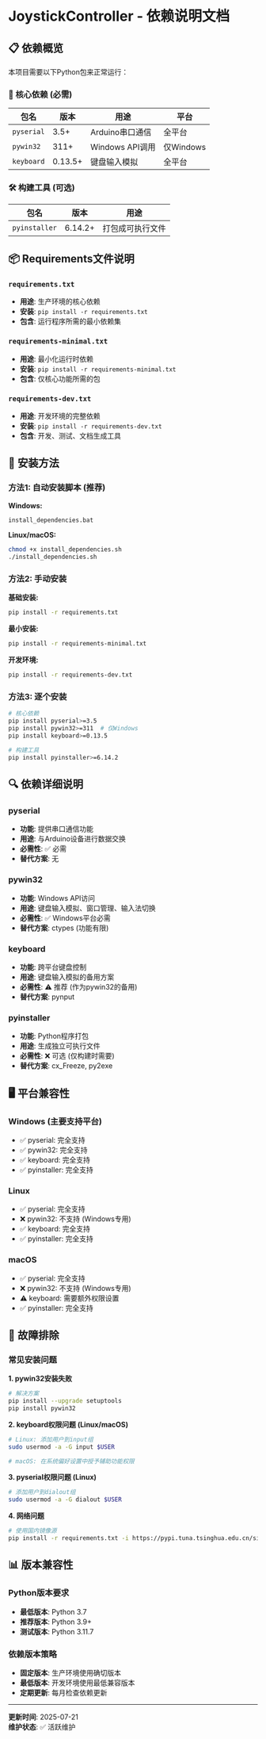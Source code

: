 # JoystickController - 依赖说明文档

## 📋 依赖概览

本项目需要以下Python包来正常运行：

### 🔧 核心依赖 (必需)

| 包名 | 版本 | 用途 | 平台 |
|------|------|------|------|
| `pyserial` | 3.5+ | Arduino串口通信 | 全平台 |
| `pywin32` | 311+ | Windows API调用 | 仅Windows |
| `keyboard` | 0.13.5+ | 键盘输入模拟 | 全平台 |

### 🛠️ 构建工具 (可选)

| 包名 | 版本 | 用途 |
|------|------|------|
| `pyinstaller` | 6.14.2+ | 打包成可执行文件 |

## 📦 Requirements文件说明

### `requirements.txt`
- **用途**: 生产环境的核心依赖
- **安装**: `pip install -r requirements.txt`
- **包含**: 运行程序所需的最小依赖集

### `requirements-minimal.txt`
- **用途**: 最小化运行时依赖
- **安装**: `pip install -r requirements-minimal.txt`
- **包含**: 仅核心功能所需的包

### `requirements-dev.txt`
- **用途**: 开发环境的完整依赖
- **安装**: `pip install -r requirements-dev.txt`
- **包含**: 开发、测试、文档生成工具

## 🚀 安装方法

### 方法1: 自动安装脚本 (推荐)

**Windows:**
```cmd
install_dependencies.bat
```

**Linux/macOS:**
```bash
chmod +x install_dependencies.sh
./install_dependencies.sh
```

### 方法2: 手动安装

**基础安装:**
```bash
pip install -r requirements.txt
```

**最小安装:**
```bash
pip install -r requirements-minimal.txt
```

**开发环境:**
```bash
pip install -r requirements-dev.txt
```

### 方法3: 逐个安装

```bash
# 核心依赖
pip install pyserial>=3.5
pip install pywin32>=311  # 仅Windows
pip install keyboard>=0.13.5

# 构建工具
pip install pyinstaller>=6.14.2
```

## 🔍 依赖详细说明

### pyserial
- **功能**: 提供串口通信功能
- **用途**: 与Arduino设备进行数据交换
- **必需性**: ✅ 必需
- **替代方案**: 无

### pywin32
- **功能**: Windows API访问
- **用途**: 键盘输入模拟、窗口管理、输入法切换
- **必需性**: ✅ Windows平台必需
- **替代方案**: ctypes (功能有限)

### keyboard
- **功能**: 跨平台键盘控制
- **用途**: 键盘输入模拟的备用方案
- **必需性**: ⚠️ 推荐 (作为pywin32的备用)
- **替代方案**: pynput

### pyinstaller
- **功能**: Python程序打包
- **用途**: 生成独立可执行文件
- **必需性**: ❌ 可选 (仅构建时需要)
- **替代方案**: cx_Freeze, py2exe

## 🖥️ 平台兼容性

### Windows (主要支持平台)
- ✅ pyserial: 完全支持
- ✅ pywin32: 完全支持
- ✅ keyboard: 完全支持
- ✅ pyinstaller: 完全支持

### Linux
- ✅ pyserial: 完全支持
- ❌ pywin32: 不支持 (Windows专用)
- ✅ keyboard: 完全支持
- ✅ pyinstaller: 完全支持

### macOS
- ✅ pyserial: 完全支持
- ❌ pywin32: 不支持 (Windows专用)
- ⚠️ keyboard: 需要额外权限设置
- ✅ pyinstaller: 完全支持

## 🔧 故障排除

### 常见安装问题

**1. pywin32安装失败**
```bash
# 解决方案
pip install --upgrade setuptools
pip install pywin32
```

**2. keyboard权限问题 (Linux/macOS)**
```bash
# Linux: 添加用户到input组
sudo usermod -a -G input $USER

# macOS: 在系统偏好设置中授予辅助功能权限
```

**3. pyserial权限问题 (Linux)**
```bash
# 添加用户到dialout组
sudo usermod -a -G dialout $USER
```

**4. 网络问题**
```bash
# 使用国内镜像源
pip install -r requirements.txt -i https://pypi.tuna.tsinghua.edu.cn/simple/
```

## 📊 版本兼容性

### Python版本要求
- **最低版本**: Python 3.7
- **推荐版本**: Python 3.9+
- **测试版本**: Python 3.11.7

### 依赖版本策略
- **固定版本**: 生产环境使用确切版本
- **最低版本**: 开发环境使用最低兼容版本
- **定期更新**: 每月检查依赖更新

---

**更新时间**: 2025-07-21  
**维护状态**: ✅ 活跃维护
